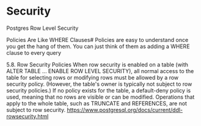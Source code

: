 
# Security

Postgres Row Level Security

Policies Are Like WHERE Clauses#
Policies are easy to understand once you get the hang of them. You can just think of them as adding a WHERE clause to every query

5.8. Row Security Policies
When row security is enabled on a table (with ALTER TABLE ... ENABLE ROW LEVEL SECURITY), all normal access to the table for selecting rows or modifying rows must be allowed by a row security policy. (However, the table's owner is typically not subject to row security policies.) If no policy exists for the table, a default-deny policy is used, meaning that no rows are visible or can be modified. Operations that apply to the whole table, such as TRUNCATE and REFERENCES, are not subject to row security.
https://www.postgresql.org/docs/current/ddl-rowsecurity.html